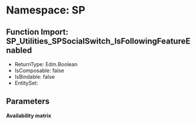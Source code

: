 # Namespace: SP

## Function Import: SP_Utilities_SPSocialSwitch_IsFollowingFeatureEnabled

- ReturnType: Edm.Boolean
- IsComposable: false
- IsBindable: false
- EntitySet: 

## Parameters

**Availability matrix**

